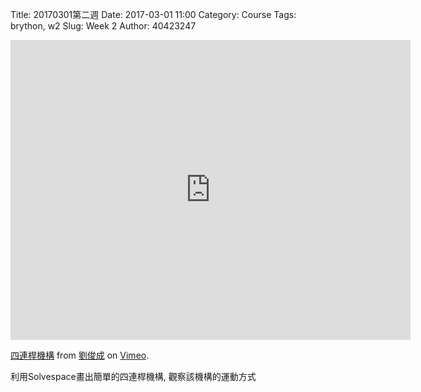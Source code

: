 Title: 20170301第二週
Date: 2017-03-01 11:00
Category: Course
Tags: brython, w2
Slug: Week 2
Author: 40423247

<iframe src="https://player.vimeo.com/video/210482889" width="640" height="480" frameborder="0" webkitallowfullscreen mozallowfullscreen allowfullscreen></iframe>
<p><a href="https://vimeo.com/209486918">四連桿機構</a> from <a href="https://vimeo.com/user61278816">劉俊成</a> on <a href="https://vimeo.com">Vimeo</a>.</p>

<p>利用Solvespace畫出簡單的四連桿機構, 觀察該機構的運動方式</p>
